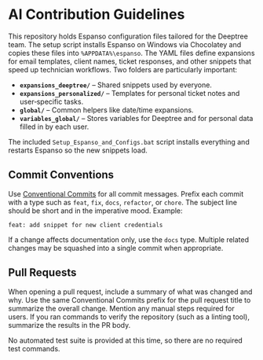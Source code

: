 # AI Contribution Guidelines

This repository holds Espanso configuration files tailored for the Deeptree team.
The setup script installs Espanso on Windows via Chocolatey and copies these files
into `%APPDATA%\espanso`. The YAML files define expansions for email templates,
client names, ticket responses, and other snippets that speed up technician
workflows. Two folders are particularly important:

- **`expansions_deeptree/`** – Shared snippets used by everyone.
- **`expansions_personalized/`** – Templates for personal ticket notes and
  user‑specific tasks.
- **`global/`** – Common helpers like date/time expansions.
- **`variables_global/`** – Stores variables for Deeptree and for personal data
  filled in by each user.

The included `Setup_Espanso_and_Configs.bat` script installs everything and
restarts Espanso so the new snippets load.

## Commit Conventions

Use [Conventional Commits](https://www.conventionalcommits.org/en/v1.0.0/)
for all commit messages. Prefix each commit with a type such as `feat`, `fix`,
`docs`, `refactor`, or `chore`. The subject line should be short and in the
imperative mood. Example:

```
feat: add snippet for new client credentials
```

If a change affects documentation only, use the `docs` type. Multiple related
changes may be squashed into a single commit when appropriate.

## Pull Requests

When opening a pull request, include a summary of what was changed and why.
Use the same Conventional Commits prefix for the pull request title to summarize the overall change.
Mention any manual steps required for users. If you ran commands to verify the
repository (such as a linting tool), summarize the results in the PR body.

No automated test suite is provided at this time, so there are no required test
commands.
